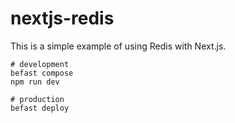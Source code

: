 # nextjs-redis

This is a simple example of using Redis with Next.js.

```
# development
befast compose
npm run dev

# production
befast deploy
```
